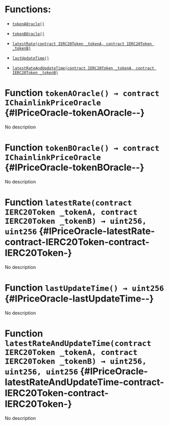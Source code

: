 # Functions:

- [`tokenAOracle()`](#IPriceOracle-tokenAOracle--)

- [`tokenBOracle()`](#IPriceOracle-tokenBOracle--)

- [`latestRate(contract IERC20Token _tokenA, contract IERC20Token _tokenB)`](#IPriceOracle-latestRate-contract-IERC20Token-contract-IERC20Token-)

- [`lastUpdateTime()`](#IPriceOracle-lastUpdateTime--)

- [`latestRateAndUpdateTime(contract IERC20Token _tokenA, contract IERC20Token _tokenB)`](#IPriceOracle-latestRateAndUpdateTime-contract-IERC20Token-contract-IERC20Token-)

# Function `tokenAOracle() → contract IChainlinkPriceOracle` {#IPriceOracle-tokenAOracle--}

No description

# Function `tokenBOracle() → contract IChainlinkPriceOracle` {#IPriceOracle-tokenBOracle--}

No description

# Function `latestRate(contract IERC20Token _tokenA, contract IERC20Token _tokenB) → uint256, uint256` {#IPriceOracle-latestRate-contract-IERC20Token-contract-IERC20Token-}

No description

# Function `lastUpdateTime() → uint256` {#IPriceOracle-lastUpdateTime--}

No description

# Function `latestRateAndUpdateTime(contract IERC20Token _tokenA, contract IERC20Token _tokenB) → uint256, uint256, uint256` {#IPriceOracle-latestRateAndUpdateTime-contract-IERC20Token-contract-IERC20Token-}

No description
